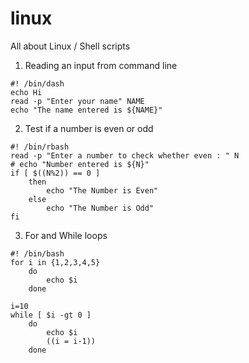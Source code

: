 # linux
All about Linux / Shell scripts
1) Reading an input from command line
```shell
#! /bin/dash
echo Hi
read -p "Enter your name" NAME
echo "The name entered is ${NAME}"
```
2) Test if a number is even or odd
```shell
#! /bin/rbash
read -p "Enter a number to check whether even : " N
# echo "Number entered is ${N}"
if [ $((N%2)) == 0 ]
    then
        echo "The Number is Even"
    else 
        echo "The Number is Odd"
fi
```
3) For and While loops
```shell
#! /bin/bash
for i in {1,2,3,4,5}
    do
        echo $i
    done

i=10
while [ $i -gt 0 ]
    do
        echo $i
        ((i = i-1))
    done
```
